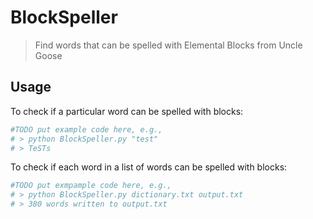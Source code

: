 # BlockSpeller
> Find words that can be spelled with Elemental Blocks from Uncle Goose
## Usage
To check if a particular word can be spelled with blocks:
```python
#TODO put example code here, e.g.,
# > python BlockSpeller.py "test"
# > TeSTs
```
To check if each word in a list of words can be spelled with blocks:
```python
#TODO put exmpample code here, e.g.,
# > python BlockSpeller.py dictionary.txt output.txt
# > 380 words written to output.txt
```
